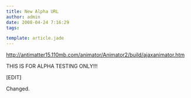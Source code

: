 ```yaml
---
title: New Alpha URL
author: admin
date: 2008-04-24 7:16:29
tags: 

template: article.jade
---
```


http://antimatter15.110mb.com/animator/Animator2/build/ajaxanimator.htm

THIS IS FOR ALPHA TESTING ONLY!!!

[EDIT]

Changed.
